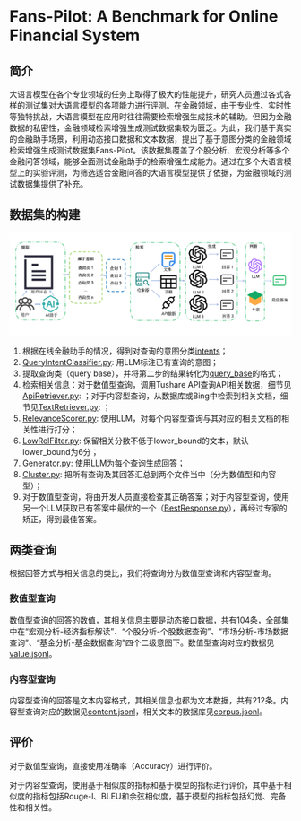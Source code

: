 # Fans-Pilot: A Benchmark for Online Financial System
## 简介
大语言模型在各个专业领域的任务上取得了极大的性能提升，研究人员通过各式各样的测试集对大语言模型的各项能力进行评测。在金融领域，由于专业性、实时性等独特挑战，大语言模型在应用时往往需要检索增强生成技术的辅助。但因为金融数据的私密性，金融领域检索增强生成测试数据集较为匮乏。为此，我们基于真实的金融助手场景，利用动态接口数据和文本数据，提出了基于意图分类的金融领域检索增强生成测试数据集Fans-Pilot。该数据集覆盖了个股分析、宏观分析等多个金融问答领域，能够全面测试金融助手的检索增强生成能力。通过在多个大语言模型上的实验评测，为筛选适合金融问答的大语言模型提供了依据，为金融领域的测试数据集提供了补充。

## 数据集的构建
![构建流程](assets/financial-benchmark-workflow.png)
1. 根据在线金融助手的情况，得到对查询的意图分类[intents](query_base/intents.json)；
2. [QueryIntentClassifier.py](generate/QueryIntentClassifier.py): 用LLM标注已有查询的意图；
3. 提取查询类（query base），并将第二步的结果转化为[query_base](query_base/query_base.json)的格式；
4. 检索相关信息：对于数值型查询，调用Tushare API查询API相关数据，细节见[ApiRetriever.py](generate/ApiRetriever.py): ；对于内容型查询，从数据库或Bing中检索到相关文档，细节见[TextRetriever.py](generate/TextRetriever.py): ；
5. [RelevanceScorer.py](generate/RelevanceScorer.py): 使用LLM，对每个内容型查询与其对应的相关文档的相关性进行打分；
6. [LowRelFilter.py](generate/LowRelFilter.py): 保留相关分数不低于lower_bound的文本，默认lower_bound为6分；
7. [Generator.py](generate/Generator.py): 使用LLM为每个查询生成回答；
8. [Cluster.py](generate/Cluster.py): 把所有查询及其回答汇总到两个文件当中（分为数值型和内容型）；
9. 对于数值型查询，将由开发人员直接检查其正确答案；对于内容型查询，使用另一个LLM获取已有答案中最优的一个（[BestResponse.py](evaluate/BestResponse.py)），再经过专家的矫正，得到最佳答案。


## 两类查询
根据回答方式与相关信息的类比，我们将查询分为数值型查询和内容型查询。

### 数值型查询
数值型查询的回答的数值，其相关信息主要是动态接口数据，共有104条，全部集中在“宏观分析-经济指标解读”、“个股分析-个股数据查询”、“市场分析-市场数据查询”、“基金分析-基金数据查询”四个二级意图下。数值型查询对应的数据见[value.jsonl](dataset/value.jsonl)。

### 内容型查询
内容型查询的回答是文本内容格式，其相关信息也都为文本数据，共有212条。内容型查询对应的数据见[content.jsonl](dataset/content.jsonl)，相关文本的数据库见[corpus.jsonl](dataset/corpus.jsonl)。

## 评价
对于数值型查询，直接使用准确率（Accuracy）进行评价。

对于内容型查询，使用基于相似度的指标和基于模型的指标进行评价，其中基于相似度的指标包括Rouge-l、BLEU和余弦相似度，基于模型的指标包括幻觉、完备性和相关性。

